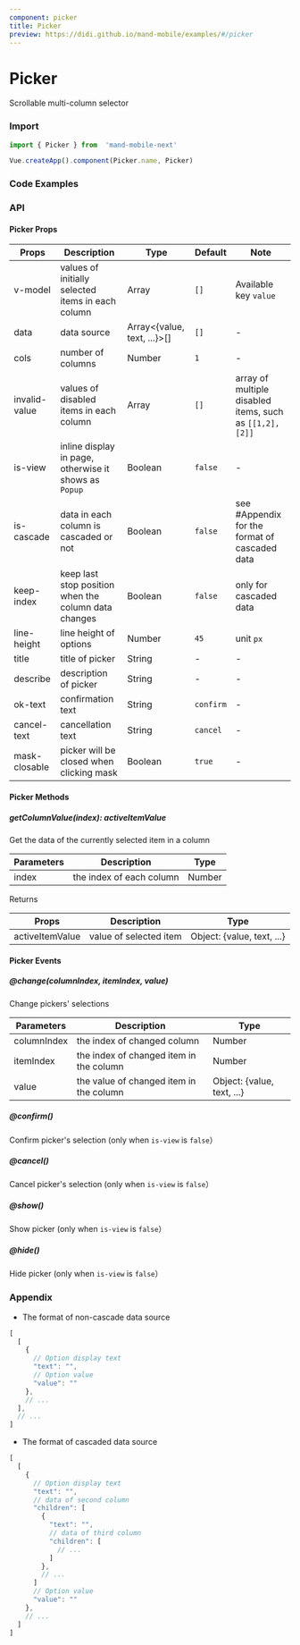 ```yaml
---
component: picker
title: Picker
preview: https://didi.github.io/mand-mobile/examples/#/picker
---
```


# Picker

Scrollable multi-column selector

### Import

```javascript
import { Picker } from  'mand-mobile-next'

Vue.createApp().component(Picker.name, Picker)
```

### Code Examples

<demo-wrapper
  src="src/packages/picker/demo"
/>

### API

#### Picker Props

|Props | Description | Type | Default | Note|
|----|-----|------|------|------|
|v-model|values of initially selected items in each column|Array|`[]`|Available key `value`|
|data|data source|Array<{value, text, ...}>[]|`[]`|-|
|cols|number of columns|Number|`1`|-|
|invalid-value|values of disabled items in each column|Array|`[]`|array of multiple disabled items, such as `[[1,2], [2]]`|
|is-view|inline display in page, otherwise it shows as `Popup`|Boolean|`false`|-|
|is-cascade|data in each column is cascaded or not|Boolean|`false`|see #Appendix for the format of cascaded data|
|keep-index|keep last stop position when the column data changes|Boolean|`false`|only for cascaded data|  
|line-height|line height of options|Number|`45`|unit `px`|
|title|title of picker|String|-|-|
|describe|description of picker|String|-|-|
|ok-text|confirmation text|String|`confirm`|-|
|cancel-text|cancellation text|String|`cancel`|-|
|mask-closable|picker will be closed when clicking mask|Boolean|`true`|-|

#### Picker Methods

##### getColumnValue(index): activeItemValue

Get the data of the currently selected item in a column

|Parameters | Description | Type|
|----|-----|------|
|index|the index of each column|Number|

Returns

|Props | Description | Type|
|----|-----|------|
|activeItemValue|value of selected item|Object: {value, text, ...}|

#### Picker Events

##### @change(columnIndex, itemIndex, value)

Change pickers' selections

|Parameters | Description | Type|
|----|-----|------|
|columnIndex|the index of changed column|Number|
|itemIndex|the index of changed item in the column|Number|
|value|the value of changed item in the column|Object: {value, text, ...}|

##### @confirm()

Confirm picker's selection (only when `is-view` is `false`）

##### @cancel()

Cancel picker's selection (only when `is-view` is `false`）

##### @show()

Show picker (only when `is-view` is `false`）

##### @hide()

Hide picker (only when `is-view` is `false`）

### Appendix

* The format of non-cascade data source

```javascript
[
  [
    {
      // Option display text
      "text": "",
      // Option value
      "value": ""
    },
    // ...
  ],
  // ...
]
```

* The format of cascaded data source

```javascript
[
  [
    {
      // Option display text
      "text": "",
      // data of second column
      "children": [
        {
          "text": "",
          // data of third column
          "children": [
            // ...
          ]
        },
        // ...
      ]
      // Option value
      "value": ""
    },
    // ...
  ]
]
```

